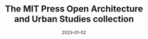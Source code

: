 ---
title: 'The MIT Press Open Architecture and Urban Studies collection'
link: https://mitpress.mit.edu/MIT-Press-Open-Architecture-and-Urban-Studies/
description: MIT Press Open Architecture and Urban Studies is a robust digital collection of classic and previously out-of-print architecture and urban studies.
tags: [architecture,reading]
content-type: Publication
date: 2023-01-02
---